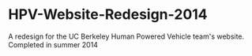 # HPV-Website-Redesign-2014
A redesign for the UC Berkeley Human Powered Vehicle team's website. Completed in summer 2014

